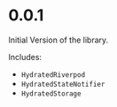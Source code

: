# 0.0.1

Initial Version of the library.

Includes:

- `HydratedRiverpod`
- `HydratedStateNotifier`
- `HydratedStorage`
